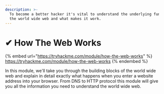 ```yaml
---
description: >-
  To become a better hacker it's vital to understand the underlying functions of
  the world wide web and what makes it work.
---
```


# ✔ How The Web Works

{% embed url="https://tryhackme.com/module/how-the-web-works" %}
https://tryhackme.com/module/how-the-web-works
{% endembed %}

In this module, we'll take you through the building blocks of the world wide web and explain in detail exactly what happens when you enter a website address into your browser. From DNS to HTTP protocol this module will give you all the information you need to understand the world wide web.
